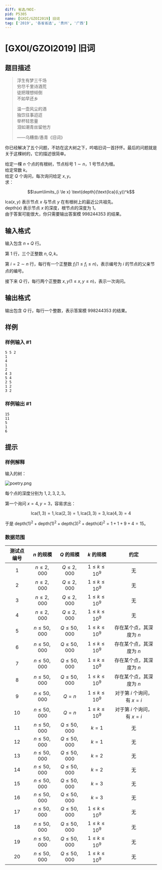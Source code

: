 ```yaml
---
diff: 省选/NOI-
pid: P5305
name: [GXOI/GZOI2019] 旧词
tag: ['2019', '各省省选', '贵州', '广西']
---
```

# [GXOI/GZOI2019] 旧词
## 题目描述

> 浮生有梦三千场  
> 穷尽千里诗酒荒  
> 徒把理想倾倒  
> 不如早还乡
>
> 温一壶风尘的酒  
> 独饮往事迢迢  
> 举杯轻思量  
> 泪如潮青丝留他方
>
> ——乌糟兽/愚青《旧词》

你已经解决了五个问题，不妨在这大树之下，吟唱旧词一首抒怀。最后的问题就是关于这棵树的，它的描述很简单。

给定一棵 $n$ 个点的有根树，节点标号 $1 \sim n$，$1$ 号节点为根。  
给定常数 $k$。  
给定 $Q$ 个询问，每次询问给定 $x,y$。  
求：

$$\sum\limits_{i \le x} \text{depth}(\text{lca}(i,y))^k$$

$\text{lca}(x,y)$ 表示节点 $x$ 与节点 $y$ 在有根树上的最近公共祖先。  
$\text{depth}(x)$ 表示节点 $x$ 的深度，根节点的深度为 $1$。  
由于答案可能很大，你只需要输出答案模 $998244353$ 的结果。

## 输入格式

输入包含 $n+Q$ 行。

第 $1$ 行，三个正整数 $n,Q,k$。

第 $i = 2 \sim n$ 行，每行有一个正整数 $f_i(1 \le f_i \le n)$，表示编号为 $i$ 的节点的父亲节点的编号。

接下来 $Q$ 行，每行两个正整数 $x,y(1 \le x,y \le n)$，表示一次询问。
## 输出格式

输出包含 $Q$ 行，每行一个整数，表示答案模 $998244353$ 的结果。
## 样例

### 样例输入 #1
```
5 5 2
1
4
1
2
4 3
5 4
2 5
1 2
3 2
```
### 样例输出 #1
```
15
11
5
1
6
```
## 提示

### 样例解释

输入的树：

![poetry.png](https://cdn.luogu.com.cn/upload/pic/56737.png)

每个点的深度分别为 $1,2,3,2,3$。

第一个询问 $x = 4,y = 3$，容易求出：  

$$\text{lca}(1, 3) = 1,\text{lca}(2, 3) = 1,\text{lca}(3, 3) = 3,\text{lca}(4, 3) = 4$$

于是 $\text{depth}(1)^2+\text{depth}(1)^2+\text{depth}(3)^2+\text{depth}(4)^2 = 1+1+9+4 = 15$。

### 数据范围

|测试点编号|$n$ 的规模|$Q$ 的规模|$k$ 的规模|约定|
|:-:|:-:|:-:|:-:|:-:|
|$1$|$n \le 2,000$|$Q \le 2,000$|$1 \le k \le 10^9$|无|
|$2$|$n \le 2,000$|$Q \le 2,000$|$1 \le k \le 10^9$|无|
|$3$|$n \le 2,000$|$Q \le 2,000$|$1 \le k \le 10^9$|无|
|$4$|$n \le 2,000$|$Q \le 2,000$|$1 \le k \le 10^9$|无|
|$5$|$n \le 50,000$|$Q \le 50,000$|$1 \le k \le 10^9$|存在某个点，其深度为 $n$|
|$6$|$n \le 50,000$|$Q \le 50,000$|$1 \le k \le 10^9$|存在某个点，其深度为 $n$|
|$7$|$n \le 50,000$|$Q \le 50,000$|$1 \le k \le 10^9$|存在某个点，其深度为 $n$|
|$8$|$n \le 50,000$|$Q \le 50,000$|$1 \le k \le 10^9$|存在某个点，其深度为 $n$|
|$9$|$n \le 50,000$|$Q = n$|$1 \le k \le 10^9$|对于第 $i$ 个询问，有 $x = i$|
|$10$|$n \le 50,000$|$Q = n$|$1 \le k \le 10^9$|对于第 $i$ 个询问，有 $x = i$|
|$11$|$n \le 50,000$|$Q \le 50,000$|$k = 1$|无|
|$12$|$n \le 50,000$|$Q \le 50,000$|$k = 1$|无|
|$13$|$n \le 50,000$|$Q \le 50,000$|$k = 2$|无|
|$14$|$n \le 50,000$|$Q \le 50,000$|$k = 2$|无|
|$15$|$n \le 50,000$|$Q \le 50,000$|$k = 3$|无|
|$16$|$n \le 50,000$|$Q \le 50,000$|$k = 3$|无|
|$17$|$n \le 50,000$|$Q \le 50,000$|$1 \le k \le 10^9$|无|
|$18$|$n \le 50,000$|$Q \le 50,000$|$1 \le k \le 10^9$|无|
|$19$|$n \le 50,000$|$Q \le 50,000$|$1 \le k \le 10^9$|无|
|$20$|$n \le 50,000$|$Q \le 50,000$|$1 \le k \le 10^9$|无|
